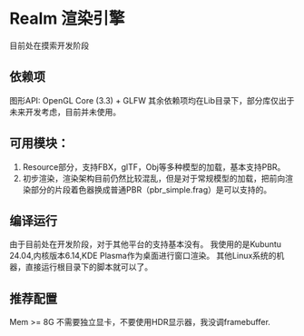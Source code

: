 # Realm 渲染引擎
目前处在摸索开发阶段

## 依赖项
图形API: OpenGL Core (3.3) + GLFW
其余依赖项均在Lib目录下，部分库仅出于未来开发考虑，目前并未使用。

## 可用模块：
1. Resource部分，支持FBX，glTF，Obj等多种模型的加载，基本支持PBR。
2. 初步渲染，渲染架构目前仍然比较混乱，但是对于常规模型的加载，把前向渲染部分的片段着色器换成普通PBR（pbr_simple.frag）是可以支持的。

## 编译运行
由于目前处在开发阶段，对于其他平台的支持基本没有。
我使用的是Kubuntu 24.04,内核版本6.14,KDE Plasma作为桌面进行窗口渲染。
其他Linux系统的机器，直接运行根目录下的脚本就可以了。

## 推荐配置
Mem >= 8G
不需要独立显卡，不要使用HDR显示器，我没调framebuffer.
